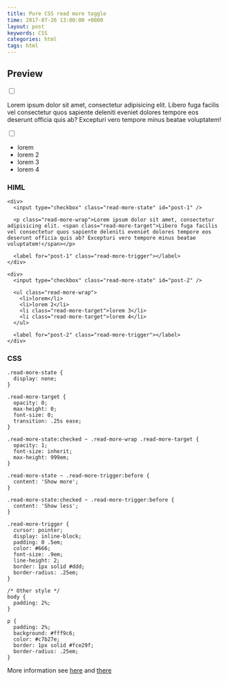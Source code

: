 ```yaml
---
title: Pure CSS read more toggle
time: 2017-07-26 13:00:00 +0800
layout: post
keywords: CSS
categories: html
tags: html
---
```


## Preview ##

<div>
  <input type="checkbox" class="read-more-state" id="post-1" />

  <p class="read-more-wrap">Lorem ipsum dolor sit amet, consectetur adipisicing elit. <span class="read-more-target">Libero fuga facilis vel consectetur quos sapiente deleniti eveniet dolores tempore eos deserunt officia quis ab? Excepturi vero tempore minus beatae voluptatem!</span></p>
  
  <label for="post-1" class="read-more-trigger"></label>
</div>

<div>
  <input type="checkbox" class="read-more-state" id="post-2" />

  <ul class="read-more-wrap">
    <li>lorem</li>
    <li>lorem 2</li>
    <li class="read-more-target">lorem 3</li>
    <li class="read-more-target">lorem 4</li>
  </ul>
  
  <label for="post-2" class="read-more-trigger"></label>
</div>

### HIML ###

	<div>
	  <input type="checkbox" class="read-more-state" id="post-1" />
	
	  <p class="read-more-wrap">Lorem ipsum dolor sit amet, consectetur adipisicing elit. <span class="read-more-target">Libero fuga facilis vel consectetur quos sapiente deleniti eveniet dolores tempore eos deserunt officia quis ab? Excepturi vero tempore minus beatae voluptatem!</span></p>
	  
	  <label for="post-1" class="read-more-trigger"></label>
	</div>
	
	<div>
	  <input type="checkbox" class="read-more-state" id="post-2" />
	
	  <ul class="read-more-wrap">
	    <li>lorem</li>
	    <li>lorem 2</li>
	    <li class="read-more-target">lorem 3</li>
	    <li class="read-more-target">lorem 4</li>
	  </ul>
	  
	  <label for="post-2" class="read-more-trigger"></label>
	</div>

### CSS ###

	.read-more-state {
	  display: none;
	}
	
	.read-more-target {
	  opacity: 0;
	  max-height: 0;
	  font-size: 0;
	  transition: .25s ease;
	}
	
	.read-more-state:checked ~ .read-more-wrap .read-more-target {
	  opacity: 1;
	  font-size: inherit;
	  max-height: 999em;
	}
	
	.read-more-state ~ .read-more-trigger:before {
	  content: 'Show more';
	}
	
	.read-more-state:checked ~ .read-more-trigger:before {
	  content: 'Show less';
	}
	
	.read-more-trigger {
	  cursor: pointer;
	  display: inline-block;
	  padding: 0 .5em;
	  color: #666;
	  font-size: .9em;
	  line-height: 2;
	  border: 1px solid #ddd;
	  border-radius: .25em;
	}
	
	/* Other style */ 
	body {
	  padding: 2%;
	}
	
	p {
	  padding: 2%;
	  background: #fff9c6;
	  color: #c7b27e;
	  border: 1px solid #fce29f;
	  border-radius: .25em;
	}

More information see [here][1] and [there][2]

  [1]: https://codepen.io/Idered/pen/AeBgF

  [2]: http://jedfoster.com/Readmore.js/